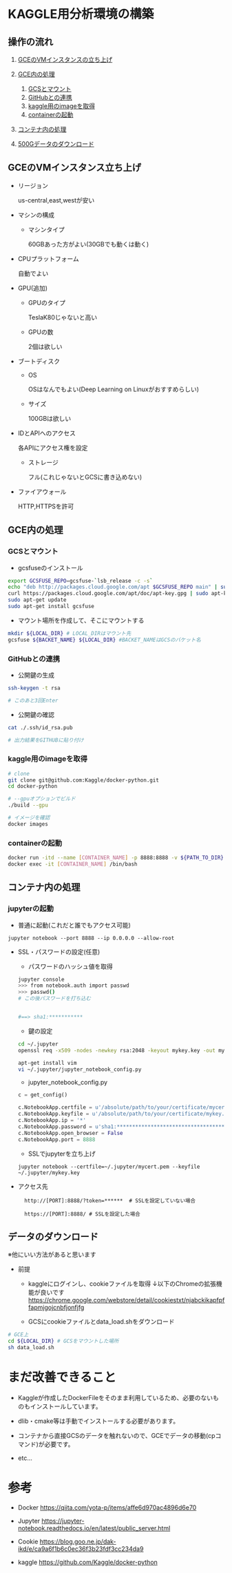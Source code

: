 # KAGGLE用分析環境の構築

## 操作の流れ

1. [GCEのVMインスタンスの立ち上げ](#GCEのVMインスタンス立ち上げ)
1. [GCE内の処理](#GCE内の処理)

    1. [GCSとマウント](#GCSとマウント)
    1. [GitHubとの連携](#GitHubとの連携)
    1. [kaggle用のimageを取得](#kaggle用のimageを取得)
    1. [containerの起動](#containerの起動)

1. [コンテナ内の処理](#コンテナ内の処理)
1. [500Gデータのダウンロード](#データのダウンロード)

## GCEのVMインスタンス立ち上げ

* リージョン

    us-central,east,westが安い

* マシンの構成

    * マシンタイプ

        60GBあった方がよい(30GBでも動くは動く)
    
* CPUプラットフォーム

    自動でよい
    
* GPU(追加)

    * GPUのタイプ

        TeslaK80じゃないと高い
    
    * GPUの数

        2個は欲しい
    
* ブートディスク

    * OS

        OSはなんでもよい(Deep Learning on Linuxがおすすめらしい)

    * サイズ

        100GBは欲しい

* IDとAPIへのアクセス

    各APIにアクセス権を設定

    * ストレージ

        フル(これじゃないとGCSに書き込めない)

* ファイアウォール

    HTTP,HTTPSを許可

## GCE内の処理

### GCSとマウント

* gcsfuseのインストール
```bash
export GCSFUSE_REPO=gcsfuse-`lsb_release -c -s`
echo "deb http://packages.cloud.google.com/apt $GCSFUSE_REPO main" | sudo tee /etc/apt/sources.list.d/gcsfuse.list
curl https://packages.cloud.google.com/apt/doc/apt-key.gpg | sudo apt-key add -
sudo apt-get update
sudo apt-get install gcsfuse
```

* マウント場所を作成して、そこにマウントする
```bash
mkdir ${LOCAL_DIR} # LOCAL_DIRはマウント先
gcsfuse ${BACKET_NAME} ${LOCAL_DIR} #BACKET_NAMEはGCSのバケット名
```

### GitHubとの連携

* 公開鍵の生成

```bash
ssh-keygen -t rsa

# このあと3回Enter
```

* 公開鍵の確認
```bash
cat ./.ssh/id_rsa.pub

# 出力結果をGITHUBに貼り付け
```

### kaggle用のimageを取得

```bash
# clone
git clone git@github.com:Kaggle/docker-python.git
cd docker-python

# --gpuオプションでビルド
./build --gpu

# イメージを確認
docker images
```

### containerの起動
```bash
docker run -itd --name [CONTAINER_NAME] -p 8888:8888 -v ${PATH_TO_DIR}:${WORK_DIR} kaggle/python-gpu-build # PATH_TO_DIRはマウント元、WORKDIRはマウント先
docker exec -it [CONTAINER_NAME] /bin/bash
```

## コンテナ内の処理

### jupyterの起動

* 普通に起動(これだと誰でもアクセス可能)
```
jupyter notebook --port 8888 --ip 0.0.0.0 --allow-root
```

* SSL・パスワードの設定(任意)
    *   パスワードのハッシュ値を取得
    ```bash
    jupyter console
    >>> from notebook.auth import passwd
    >>> passwd()
    # この後パスワードを打ち込む


    #==> sha1:*********** 
    ``` 

    * 鍵の設定
    ```bash
    cd ~/.jupyter
    openssl req -x509 -nodes -newkey rsa:2048 -keyout mykey.key -out mycert.pem

    apt-get install vim
    vi ~/.jupyter/jupyter_notebook_config.py
    ```

    * jupyter_notebook_config.py
    ```python
    c = get_config()

    c.NotebookApp.certfile = u'/absolute/path/to/your/certificate/mycert.pem'
    c.NotebookApp.keyfile = u'/absolute/path/to/your/certificate/mykey.key'
    c.NotebookApp.ip = '*'
    c.NotebookApp.password = u'sha1:********************************************'
    c.NotebookApp.open_browser = False
    c.NotebookApp.port = 8888
    ```

    * SSLでjupyterを立ち上げ

    ```
    jupyter notebook --certfile=~/.jupyter/mycert.pem --keyfile ~/.jupyter/mykey.key
    ```

* アクセス先

        http://[PORT]:8888/?token=******  # SSLを設定していない場合

        https://[PORT]:8888/ # SSLを設定した場合


## データのダウンロード

※他にいい方法があると思います

* 前提

    * kaggleにログインし、cookieファイルを取得
↓以下のChromeの拡張機能が良いです
https://chrome.google.com/webstore/detail/cookiestxt/njabckikapfpffapmjgojcnbfjonfjfg

    * GCSにcookieファイルとdata_load.shをダウンロード

```bash
# GCE上
cd ${LOCAL_DIR} # GCSをマウントした場所
sh data_load.sh
```

# まだ改善できること
* Kaggleが作成したDockerFileをそのまま利用しているため、必要のないものもインストールしています。

* dlib・cmake等は手動でインストールする必要があります。

* コンテナから直接GCSのデータを触れないので、GCEでデータの移動(cpコマンド)が必要です。

* etc...

# 参考

* Docker
https://qiita.com/yota-p/items/affe6d970ac4896d6e70

* Jupyter
https://jupyter-notebook.readthedocs.io/en/latest/public_server.html

* Cookie
https://blog.goo.ne.jp/dak-ikd/e/ca9a6f1b6c0ec36f3b23fdf3cc234da9

* kaggle
https://github.com/Kaggle/docker-python

